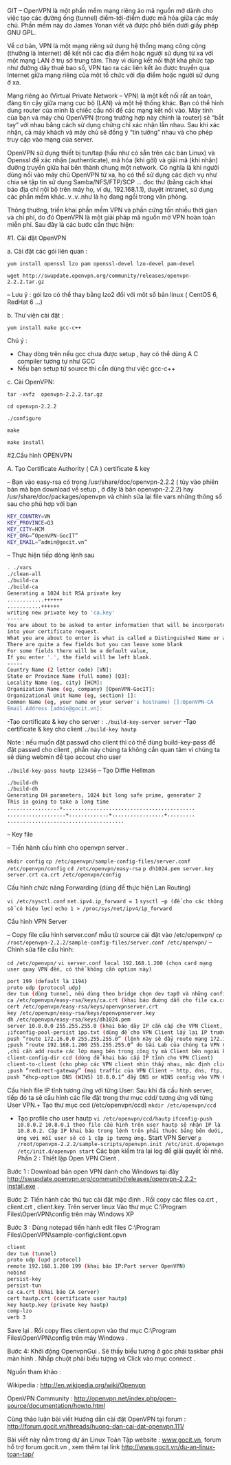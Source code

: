 GIT – OpenVPN là một phần mềm mạng riêng ảo mã nguồn mở dành cho việc tạo các đường ống (tunnel) điểm-tới-điểm được mã hóa giữa các máy chủ. Phần mềm này do James Yonan viết và được phổ biến dưới giấy phép GNU GPL.


Về cơ bản, VPN là một mạng riêng sử dụng hệ thống mạng công cộng (thường là Internet) để kết nối các địa điểm hoặc người sử dụng từ xa với một mạng LAN ở trụ sở trung tâm. Thay vì dùng kết nối thật khá phức tạp như đường dây thuê bao số, VPN tạo ra các liên kết ảo được truyền qua Internet giữa mạng riêng của một tổ chức với địa điểm hoặc người sử dụng ở xa.

Mạng riêng ảo (Virtual Private Network – VPN) là một kết nối rất an toàn, đáng tin cậy giữa mạng cục bộ (LAN) và một hệ thống khác. Bạn có thể hình dung router của mình là chiếc cầu nối để các mạng kết nối vào. Máy tính của bạn và máy chủ OpenVPN (trong trường hợp này chính là router) sẽ “bắt tay” với nhau bằng cách sử dụng chứng chỉ xác nhận lẫn nhau. Sau khi xác nhận, cả máy khách và máy chủ sẽ đồng ý “tin tưởng” nhau và cho phép truy cập vào mạng của server.

OpenVPN sử dụng thiết bị tun/tap (hầu như có sẵn trên các bản Linux) và Openssl để xác nhận (authenticate), mã hóa (khi gởi) và giải mã (khi nhận) đường truyền giữa hai bên thành chung một network. Có nghĩa là khi người dùng nối vào  máy chủ OpenVPN từ xa, họ có thể sử dụng các dịch vụ như chia sẻ tập tin sử dụng Samba/NFS/FTP/SCP … đọc thư (bằng  cách khai báo địa chỉ nội bộ trên máy họ, ví dụ, 192.168.1.1), duyệt intranet, sử dụng các phần mềm khác..v..v..như là họ đang ngồi trong văn phòng.

Thông thường, triển khai phần mềm VPN và phần cứng tốn nhiều thời gian và chi phí, do đó OpenVPN là một giải pháp mã nguồn mở VPN hoàn toàn miễn phí. Sau đây là các bước cần thực hiện:

#1. Cài đặt OpenVPN

a. Cài đặt các gói liên quan :

`yum install openssl lzo pam openssl-devel lzo-devel pam-devel`

`wget http://swupdate.openvpn.org/community/releases/openvpn-2.2.2.tar.gz`

– Lưu ý : gói lzo có thể thay bằng lzo2 đối với môt số bản linux ( CentOS 6, RedHat 6 …)

b. Thư viện cài đặt :

`yum install make gcc-c++`

Chú ý :

+ Chay dòng trên nếu gcc chưa được setup , hay có thể dùng A C compiler tương tự như GCC
+ Nếu bạn setup từ source thì cần dùng thư việc gcc-c++

c. Cài OpenVPN:

`tar -xvfz  openvpn-2.2.2.tar.gz`

`cd openvpn-2.2.2`

`./configure`

`make`

`make install`

#2.Cấu hình OPENVPN

A. Tạo Certificate Authority ( CA ) certificate & key

– Bạn vào easy-rsa có trong /usr/share/doc/openvpn-2.2.2 ( tùy vào phiên bản mà bạn download về setup , ở đây là bản openvpn-2.2.2) hay /usr/share/doc/packages/openvpn và chỉnh sửa lại file vars những thông số sau cho phù hợp với bạn

```sh
KEY_COUNTRY=VN
KEY_PROVINCE=Q3
KEY_CITY=HCM
KEY_ORG=”OpenVPN-GocIT”
KEY_EMAIL=”admin@gocit.vn”
```

– Thực hiện tiếp dòng lệnh sau

```sh
. ./vars
./clean-all
./build-ca
./build-ca
Generating a 1024 bit RSA private key
............++++++
...........++++++
writing new private key to 'ca.key'
-----
You are about to be asked to enter information that will be incorporated
into your certificate request.
What you are about to enter is what is called a Distinguished Name or a DN.
There are quite a few fields but you can leave some blank
For some fields there will be a default value,
If you enter '.', the field will be left blank.
-----
Country Name (2 letter code) [VN]:
State or Province Name (full name) [Q3]:
Locality Name (eg, city) [HCM]:
Organization Name (eg, company) [OpenVPN-GocIT]:
Organizational Unit Name (eg, section) []:
Common Name (eg, your name or your server's hostname) []:OpenVPN-CA
Email Address [admin@gocit.vn]:
```

-Tạo certificate & key cho server :
`./build-key-server server`
-Tạo certificate & key cho client
 `./build-key hautp`
 
Note : nếu muốn đặt passwd cho client thì có thể dùng build-key-pass để đặt passwd cho client , phần này chúng ta không cần quan tâm vì chúng ta sẽ dùng webmin để tạo accout cho user

`./build-key-pass hautp 123456`
– Tạo Diffie Hellman
```sh
./build-dh
./build-dh
Generating DH parameters, 1024 bit long safe prime, generator 2
This is going to take a long time
.................+...........................................
...................+.............+.................+.........
......................................
```
– Key file

– Tiến hành cấu hình cho openvpn server .

`mkdir config`
`cp /etc/openvpn/sample-config-files/server.conf /etc/openvpn/config`
`cd /etc/openvpn/easy-rsa`
`p dh1024.pem server.key server.crt ca.crt /etc/openvpn/config`

Cấu hình chức năng Forwarding (dùng để thực hiện Lan Routing)

`vi /etc/sysctl.conf`
`net.ipv4.ip_forward = 1`
`sysctl –p (để cho các thông số có hiệu lực)`
`echo 1 > /proc/sys/net/ipv4/ip_forward`

Cấu hình VPN Server

– Copy file cấu hình server.conf mẫu từ source cài đặt vào /etc/openvpn/
`cp /root/openvpn-2.2.2/sample-config-files/server.conf /etc/openvpn/`
– Chỉnh sửa file cấu hình:

`cd /etc/openvpn/`
`vi server.conf local 192.168.1.200 (chọn card mạng user quay VPN đến, có thể không cần option này)`
```sh
port 199 (default là 1194)
proto udp (protocol udp)
dev tun (dùng tunnel, nếu dùng theo bridge chọn dev tap0 và những config khác sẽ khác với tunnel)
ca /etc/openvpn/easy-rsa/keys/ca.crt (khai báo đuờng dẫn cho file ca.crt)
cert /etc/openvpn/easy-rsa/keys/openvpnserver.crt
key /etc/openvpn/easy-rsa/keys/openvpnserver.key
dh /etc/openvpn/easy-rsa/keys/dh1024.pem
server 10.8.0.0 255.255.255.0 (khai báo dãy IP cần cấp cho VPN Client, mặc định VPN Server sẽ lấy IP đầu tiên – 10.8.0.1)
;ifconfig-pool-persist ipp.txt (dùng để cho VPN Client lấy lại IP trước đó nếu bị đứt kết nối với VPN server, do chúng ta dùng IP tĩnh nên không sử dụng thông số này)
push “route 172.16.0.0 255.255.255.0” (lệnh này sẽ đẩy route mạng 172.16.0.0 đến Client, hay còn gọi là Lan Routing trong Windows Server, giúp cho VPN Client thấy được mạng bên trong của công ty)
;push “route 192.168.1.200 255.255.255.0” do bài Lab của chúng ta VPN Client đã connect đến được network 192.168.1.0 nên không cần add route dòng này (nếu có sẽ không chạy được)
,chỉ cần add route các lớp mạng bên trong công ty mà Client bên ngoài không connect được)
client-config-dir ccd (dùng để khai báo cấp IP tĩnh cho VPN Client)
client-to-client (cho phép các VPN client nhìn thấy nhau, mặc định client chỉ thấy server)Cũng khá đơn giản nhỉ, ngoài ra còn cónhững thông số khác không dùng đến như:
;push “redirect-gateway” (mọi traffic của VPN Client – http, dns, ftp, … đều thông qua đuờng Tunnel. Khác với lệnh push route, chỉ những traffic đi vào mạng nội bộ mới thông qua Tunnel, khi dùng lệnh này yêu cầu bên trong mạng nội bộ cần có NAT Server, DNS Server)
push “dhcp-option DNS (WINS) 10.8.0.1” đẩy DNS or WINS config vào VPN Client
```

Cấu hình file IP tĩnh tương ứng với từng User:
Sau khi đã cấu hình server, tiếp đó ta sẽ cấu hình các file đặt trong thư mục cdd/ tương ứng với từng User VPN.+ Tạo thư mục ccd (/etc/openvpn/ccd)
`mkdir /etc/openvpn/ccd`
+ Tạo profile cho user hautp
`vi /etc/openvpn/ccd/hautp`
`ifconfig-push 10.8.0.2 10.8.0.1 theo file cấu hình trên user hautp sẽ nhận IP là 10.8.0.2. Cặp IP khai báo trong lệnh trên phải thuộc bảng bên dưới, ứng với mỗi user sẽ có 1 cặp ip tương ứng.`
Start VPN Server
`p /root/openvpn-2.2.2/sample-scripts/openvpn.init /etc/init.d/openvpn`
`/etc/init.d/openvpn start`
Các bạn kiểm tra lại log để giải quyết lỗi nhé.
Phần 2 : Thiết lập Open VPN Client .

Bước 1 : Download bản open VPN dành cho Windows tại đây http://swupdate.openvpn.org/community/releases/openvpn-2.2.2-install.exe  .

Bước 2: Tiến hành các thủ tục cài đặt mặc định . Rồi copy các files ca.crt , client.crt , client.key. Trên server linux Vào thư mục C:\Program Files\OpenVPN\config trên máy Windows XP

Bước 3 : Dùng notepad tiến hành edit files C:\Program Files\OpenVPN\sample-config\client.opvn
```sh
client
dev tun (tunnel)
proto udp (upd protocol)
remote 192.168.1.200 199 (khai báo IP:Port server OpenVPN)
nobind
persist-key
persist-tun
ca ca.crt (khai báo CA server)
cert hautp.crt (certificate user hautp)
key hautp.key (private key hautp)
comp-lzo
verb 3
```
Save lại . Rồi copy files client.opvn vào thư mục C:\Program Files\OpenVPN\config trên máy Windows .

Bước 4: Khởi động OpenvpnGui . Sẽ thấy biểu tượng ở góc phải taskbar phải màn hình . Nhấp chuột phải biểu tượng và Click vào mục connect .

Nguồn tham khảo :

Wikipedia : http://en.wikipedia.org/wiki/Openvpn

OpenVPN Community : http://openvpn.net/index.php/open-source/documentation/howto.html

Cùng thảo luận bài viết Hướng dẫn cài đặt OpenVPN tại forum : http://forum.gocit.vn/threads/huong-dan-cai-dat-openvpn.111/

Bài viết này nằm trong dự án Linux Toàn Tập website : www.gocit.vn, forum hổ trợ forum.gocit.vn , xem thêm tại link http://www.gocit.vn/du-an-linux-toan-tap/

